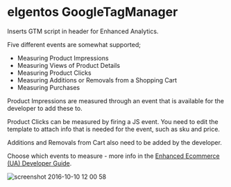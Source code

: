 # elgentos GoogleTagManager

Inserts GTM script in header for Enhanced Analytics.

Five different events are somewhat supported;

- Measuring Product Impressions
- Measuring Views of Product Details
- Measuring Product Clicks
- Measuring Additions or Removals from a Shopping Cart
- Measuring Purchases

Product Impressions are measured through an event that is available for the developer to add these to.

Product Clicks can be measured by firing a JS event. You need to edit the template to attach info that is needed for the event, such as sku and price.

Additions and Removals from Cart also need to be added by the developer.

Choose which events to measure - more info in the [Enhanced Ecommerce (UA) Developer Guide](https://developers.google.com/tag-manager/enhanced-ecommerce#enable).

![screenshot 2016-10-10 12 00 58](https://cloud.githubusercontent.com/assets/431360/19232653/3add75b0-8ee1-11e6-9c68-86471021b45d.png)

